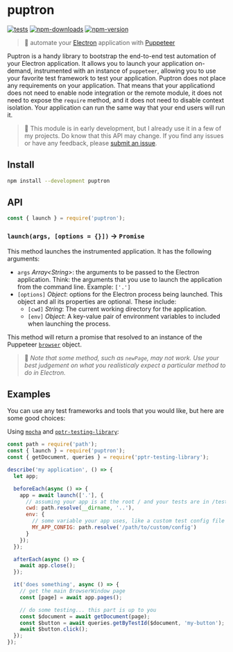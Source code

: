 # puptron

[![tests][test.svg]][test.link]
[![npm-downloads][npm-downloads.svg]][npm.link]
[![npm-version][npm-version.svg]][npm.link]

[test.svg]: https://github.com/catdad/puptron/workflows/test/badge.svg
[test.link]: https://github.com/catdad/puptron/actions?query=workflow%3Atest
[npm-downloads.svg]: https://img.shields.io/npm/dm/puptron.svg
[npm.link]: https://www.npmjs.com/package/puptron
[npm-version.svg]: https://img.shields.io/npm/v/puptron.svg

> 🐶 automate your [Electron](https://www.electronjs.org/) application with [Puppeteer](https://pptr.dev/)

Puptron is a handy library to bootstrap the end-to-end test automation of your Electron application. It allows you to launch your application on-demand, instrumented with an instance of `puppeteer`, allowing you to use your favorite test framework to test your application. Puptron does not place any requirements on your application. That means that your applicationd does not need to enable node integration or the remote module, it does not need to expose the `require` method, and it does not need to disable context isolation. Your application can run the same way that your end users will run it.

> 🚨 This module is in early development, but I already use it in a few of my projects. Do know that this API may change. If you find any issues or have any feedback, please [submit an issue](https://github.com/catdad/puptron/issues/new).

## Install

```bash
npm install --development puptron
```

## API

```javascript
const { launch } = require('puptron');
```

### `launch(args, [options = {}])` → `Promise`

This method launches the instrumented application. It has the following arguments:
* `args` _Array&lt;String&gt;_: the arguments to be passed to the Electron application. Think: the arguments that you use to launch the application from the command line. Example: `['.']`
* `[options]` _Object_: options for the Electron process being launched. This object and all its properties are optional. These include:
  * `[cwd]` _String_: The current working directory for the application.
  * `[env]` _Object_: A key-value pair of environment variables to included when launching the process.

This method will return a promise that resolved to an instance of the Puppeteer [`browser`](https://pptr.dev/#?product=Puppeteer&version=v5.2.1&show=api-class-browser) object.

> 📝 _Note that some method, such as `newPage`, may not work. Use your best judgement on what you realisticaly expect a particular method to do in Electron._

## Examples

You can use any test frameworks and tools that you would like, but here are some good choices:

Using [`mocha`](https://mochajs.org/) and [`pptr-testing-library`](https://github.com/testing-library/pptr-testing-library):

```javascript
const path = require('path');
const { launch } = require('puptron');
const { getDocument, queries } = require('pptr-testing-library');

describe('my application', () => {
  let app;

  beforeEach(async () => {
    app = await launch(['.'], {
      // assuming your app is at the root / and your tests are in /test
      cwd: path.resolve(__dirname, '..'),
      env: {
        // some variable your app uses, like a custom test config file
        MY_APP_CONFIG: path.resolve('/path/to/custom/config')
      }
    });
  });

  afterEach(async () => {
    await app.close();
  });

  it('does something', async () => {
    // get the main BrowserWindow page
    const [page] = await app.pages();

    // do some testing... this part is up to you
    const $document = await getDocument(page);
    const $button = await queries.getByTestId($document, 'my-button');
    await $button.click();
  });
});
```
